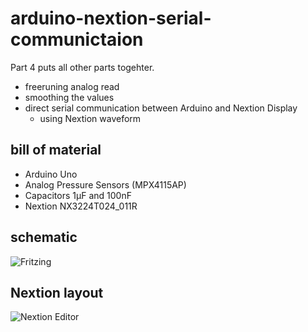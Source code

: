 # arduino-nextion-serial-communictaion
Part 4 puts all other parts togehter. 
* freeruning analog read
* smoothing the values
* direct serial communication between Arduino and Nextion Display
  * using Nextion waveform

## bill of material
* Arduino Uno
* Analog Pressure Sensors (MPX4115AP)
* Capacitors 1µF and 100nF
* Nextion NX3224T024_011R

## schematic
![Fritzing](https://github.com/yz88/arduino-digital-carb-sync/blob/master/part4/arduino-carb-sync-part4-001.PNG)

## Nextion layout
![Nextion Editor](https://github.com/yz88/arduino-digital-carb-sync/blob/master/part4/arduino-carb-sync-part4-002.PNG)

